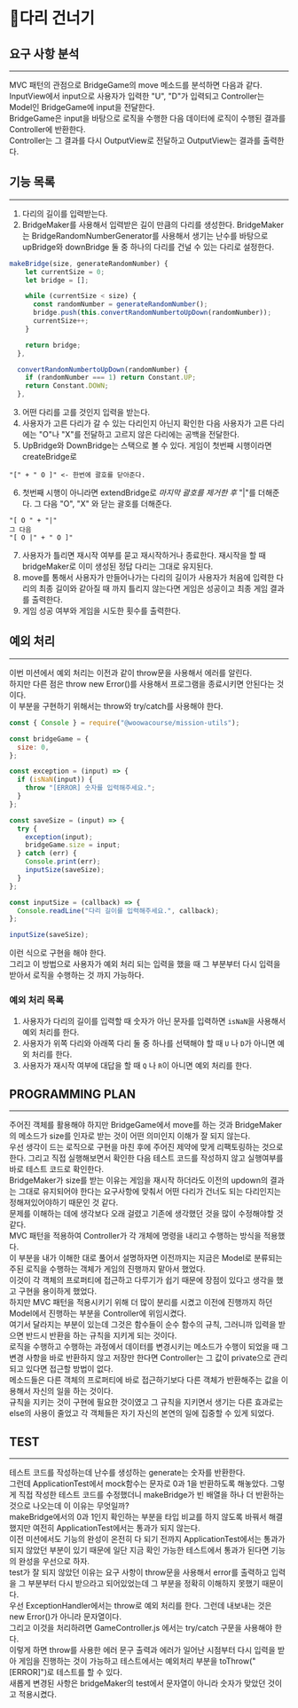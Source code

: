 # 🌈다리 건너기

## 요구 사항 분석

---

MVC 패턴의 관점으로 BridgeGame의 move 메소드를 분석하면 다음과 같다.
<br/>
InputView에서 input으로 사용자가 입력한 "U", "D"가 입력되고 Controller는 Model인 BridgeGame에 input을 전달한다.  
BridgeGame은 input을 바탕으로 로직을 수행한 다음 데이터에 로직이 수행된 결과를 Controller에 반환한다.  
Controller는 그 결과를 다시 OutputView로 전달하고 OutputView는 결과를 출력한다.

## 기능 목록

---

1. 다리의 길이를 입력받는다.
2. BridgeMaker를 사용해서 입력받은 길이 만큼의 다리를 생성한다. BridgeMaker는 BridgeRandomNumberGenerator를 사용해서 생기는 난수를 바탕으로 upBridge와 downBridge 둘 중 하나의 다리를 건널 수 있는 다리로 설정한다.

```javascript
makeBridge(size, generateRandomNumber) {
    let currentSize = 0;
    let bridge = [];

    while (currentSize < size) {
      const randomNumber = generateRandomNumber();
      bridge.push(this.convertRandomNumbertoUpDown(randomNumber));
      currentSize++;
    }

    return bridge;
  },

  convertRandomNumbertoUpDown(randomNumber) {
    if (randomNumber === 1) return Constant.UP;
    return Constant.DOWN;
  },
```

3. 어떤 다리를 고를 것인지 입력을 받는다.
4. 사용자가 고른 다리가 갈 수 있는 다리인지 아닌지 확인한 다음 사용자가 고른 다리에는 "O"나 "X"를 전달하고 고르지 않은 다리에는 공백을 전달한다.
5. UpBridge와 DownBridge는 스택으로 볼 수 있다. 게임이 첫번째 시행이라면 createBridge로

```
"[" + " O ]" <- 한번에 괄호를 닫아준다.
```

6. 첫번째 시행이 아니라면 extendBridge로 _마지막 괄호를 제거한 후_ "|"를 더해준다. 그 다음 "O", "X" 와 닫는 괄호를 더해준다.

```
"[ O " + "|"
그 다음
"[ O |" + " O ]"
```

7. 사용자가 틀리면 재시작 여부를 묻고 재시작하거나 종료한다. 재시작을 할 때 bridgeMaker로 이미 생성된 정답 다리는 그대로 유지된다.
8. move를 통해서 사용자가 만들어나가는 다리의 길이가 사용자가 처음에 입력한 다리의 최종 길이와 같아질 때 까지 틀리지 않는다면 게임은 성공이고 최종 게임 결과를 출력한다.
9. 게임 성공 여부와 게임을 시도한 횟수를 출력한다.

## 예외 처리

---

이번 미션에서 예외 처리는 이전과 같이 throw문을 사용해서 에러를 알린다.  
하지만 다른 점은 throw new Error()를 사용해서 프로그램을 종료시키면 안된다는 것이다.  
이 부분을 구현하기 위해서는 throw와 try/catch를 사용해야 한다.

```javascript
const { Console } = require("@woowacourse/mission-utils");

const bridgeGame = {
  size: 0,
};

const exception = (input) => {
  if (isNaN(input)) {
    throw "[ERROR] 숫자를 입력해주세요.";
  }
};

const saveSize = (input) => {
  try {
    exception(input);
    bridgeGame.size = input;
  } catch (err) {
    Console.print(err);
    inputSize(saveSize);
  }
};

const inputSize = (callback) => {
  Console.readLine("다리 길이를 입력해주세요.", callback);
};

inputSize(saveSize);
```

이런 식으로 구현을 해야 한다.  
그리고 이 방법으로 사용자가 예외 처리 되는 입력을 했을 때 그 부분부터 다시 입력을 받아서 로직을 수행하는 것 까지 가능하다.

### 예외 처리 목록

1. 사용자가 다리의 길이를 입력할 때 숫자가 아닌 문자를 입력하면 `isNaN`을 사용해서 예외 처리를 한다.
2. 사용자가 위쪽 다리와 아래쪽 다리 둘 중 하나를 선택해야 할 때 `U` 나 `D`가 아니면 예외 처리를 한다.
3. 사용자가 재시작 여부에 대답을 할 때 `Q` 나 `R`이 아니면 예외 처리를 한다.

## PROGRAMMING PLAN

---

주어진 객체를 활용해야 하지만 BridgeGame에서 move를 하는 것과 BridgeMaker 의 메소드가 size를 인자로 받는 것이 어떤 의미인지 이해가 잘 되지 않는다.  
우선 생각이 드는 로직으로 구현을 마친 후에 주어진 제약에 맞게 리팩토링하는 것으로 한다.
그리고 직접 실행해보면서 확인한 다음 테스트 코드를 작성하지 않고 실행여부를 바로 테스트 코드로 확인한다.  
BridgeMaker가 size를 받는 이유는 게임을 재시작 하더라도 이전의 updown의 결과는 그대로 유지되어야 한다는 요구사항에 맞춰서 어떤 다리가 건너도 되는 다리인지는 정해져있어야하기 때문인 것 같다.  
문제를 이해하는 데에 생각보다 오래 걸렸고 기존에 생각했던 것을 많이 수정해야할 것 같다.  
MVC 패턴을 적용하여 Controller가 각 개체에 명령을 내리고 수행하는 방식을 적용했다.  
이 부분을 내가 이해한 대로 풀어서 설명하자면 이전까지는 지금은 Model로 분류되는 주된 로직을 수행하는 객체가 게임의 진행까지 맡아서 했었다.  
이것이 각 객체의 프로퍼티에 접근하고 다루기가 쉽기 때문에 장점이 있다고 생각을 했고 구현을 용이하게 했었다.  
하지만 MVC 패턴을 적용시키기 위해 더 많이 분리를 시켰고 이전에 진행까지 하던 Model에서 진행하는 부분을 Controller에 위임시켰다.  
여기서 달라지는 부분이 있는데 그것은 함수들이 순수 함수의 규칙, 그러니까 입력을 받으면 반드시 반환을 하는 규칙을 지키게 되는 것이다.  
로직을 수행하고 수행하는 과정에서 데이터를 변경시키는 메소드가 수행이 되었을 때 그 변경 사항을 바로 반환하지 않고 저장만 한다면 Controller는 그 값이 private으로 관리되고 있다면 접근할 방법이 없다.  
메소드들은 다른 객체의 프로퍼티에 바로 접근하기보다 다른 객체가 반환해주는 값을 이용해서 자신의 일을 하는 것이다.  
규칙을 지키는 것이 구현에 필요한 것이였고 그 규칙을 지키면서 생기는 다른 효과로는 else의 사용이 줄었고 각 객체들은 자기 자신의 본연의 일에 집중할 수 있게 되었다.

## TEST

---

테스트 코드를 작성하는데 난수를 생성하는 generate는 숫자를 반환한다.  
그런데 ApplicationTest에서 mock함수는 문자로 0과 1을 반환하도록 해놓았다. 그렇게 직접 작성한 테스트 코드를 수정했더니 makeBridge가 빈 배열을 하나 더 반환하는 것으로 나오는데 이 이유는 무엇일까?  
makeBridge에서의 0과 1인지 확인하는 부분을 타입 비교를 하지 않도록 바꿔서 해결했지만 여전히 ApplicationTest에서는 통과가 되지 않는다.  
이전 미션에서도 기능의 완성이 온전히 다 되기 전까지 ApplicationTest에서는 통과가 되지 않았던 부분이 있기 때문에 일단 지금 확인 가능한 테스트에서 통과가 된다면 기능의 완성을 우선으로 하자.  
test가 잘 되지 않았던 이유는 요구 사항이 throw문을 사용해서 error를 출력하고 입력을 그 부분부터 다시 받으라고 되어있었는데 그 부분을 정확히 이해하지 못했기 때문이다.  
우선 ExceptionHandler에서는 throw로 예외 처리를 한다. 그런데 내보내는 것은 new Error()가 아니라 문자열이다.  
그리고 이것을 처리하려면 GameController.js 에서는 try/catch 구문을 사용해야 한다.  
이렇게 하면 throw를 사용한 에러 문구 출력과 에러가 일어난 시점부터 다시 입력을 받아 게임을 진행하는 것이 가능하고 테스트에서는 예외처리 부분을 toThrow("[ERROR]")로 테스트를 할 수 있다.  
새롭게 변경된 사항은 bridgeMaker의 test에서 문자열이 아니라 숫자가 맞았던 것이고 적용시켰다.

